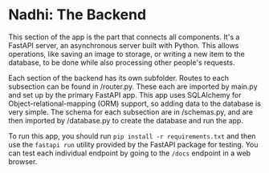 # Nadhi: The Backend

This section of the app is the part that connects all components. It's a FastAPI server, an
asynchronous server built with Python. This allows operations, like saving an image to storage, or
writing a new item to the database, to be done while also processing other people's requests.

Each section of the backend has its own subfolder. Routes to each subsection can be found in /router.py.
These each are imported by main.py and set up by the primary FastAPI app. This app uses SQLAlchemy for
Object-relational-mapping (ORM) support, so adding data to the database is very simple. The schema for each
subsection are in /schemas.py, and are then imported by /database.py to create the database and run the app.

To run this app, you should run `pip install -r requirements.txt` and then use the `fastapi run` utility
provided by the FastAPI package for testing. You can test each individual endpoint by going to the
`/docs` endpoint in a web browser.